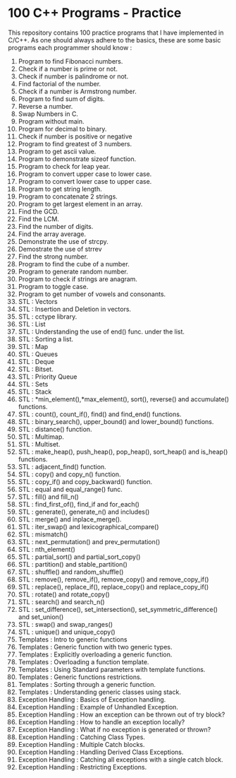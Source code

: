 # **100 C++ Programs - Practice**

This repository contains 100 practice programs that I have implemented in C/C++. As one should always adhere to the basics, these are some basic programs each programmer should know :

1. Program to find Fibonacci numbers.
2. Check if a number is prime or not.
3. Check if number is palindrome or not.
4. Find factorial of the number.
5. Check if a number is Armstrong number.
6. Program to find sum of digits.
7. Reverse a number.
8. Swap Numbers in C.
9. Program without main.
10. Program for decimal to binary.
11. Check if number is positive or negative
12. Program to find greatest of 3 numbers.
13. Program to get ascii value.
14. Program to demonstrate sizeof function.
15. Program to check for leap year.
16. Program to convert upper case to lower case.
17. Program to convert lower case to upper case.
18. Program to get string length.
19. Program to concatenate 2 strings.
20. Program to get largest element in an array.
21. Find the GCD.
22. Find the LCM.
23. Find the number of digits.
24. Find the array average.
25. Demonstrate the use of strcpy.
26. Demostrate the use of strrev
27. Find the strong number.
28. Program to find the cube of a number.
29. Program to generate random number.
30. Program to check if strings are anagram.
31. Program to toggle case.
32. Program to get number of vowels and consonants.
33. STL : Vectors
34. STL : Insertion and Deletion in vectors.
35. STL : cctype library.
36. STL : List
37. STL : Understanding the use of end() func. under the list.
38. STL : Sorting a list.
39. STL : Map
40. STL : Queues
41. STL : Deque
42. STL : Bitset.
43. STL : Priority Queue
44. STL : Sets
45. STL : Stack
46. STL : *min_element(),*max_element(), sort(), reverse() and accumulate() functions.
47. STL : count(), count_if(), find() and find_end() functions.
48. STL : binary_search(), upper_bound() and lower_bound() functions.
49. STL : distance() function.
50. STL : Multimap.
51. STL : Multiset.
52. STL : make_heap(), push_heap(), pop_heap(), sort_heap() and is_heap() functions.
53. STL : adjacent_find() function.
54. STL : copy() and copy_n() function.
55. STL : copy_if() and copy_backward() function.
56. STL : equal and equal_range() func.
57. STL : fill() and fill_n()
58. STL : find_first_of(), find_if and for_each()
59. STL : generate(), generate_n() and includes()
60. STL : merge() and inplace_merge().
61. STL : iter_swap() and lexicographical_compare()
62. STL : mismatch()
63. STL : next_permutation() and prev_permutation()
64. STL : nth_element()
65. STL : partial_sort() and partial_sort_copy()
66. STL : partition() and stable_partition()
67. STL : shuffle() and random_shuffle()
68. STL : remove(), remove_if(), remove_copy() and remove_copy_if()
69. STL : replace(), replace_if(), replace_copy() and replace_copy_if()
70. STL : rotate() and rotate_copy()
71. STL : search() and search_n()
72. STL : set_difference(), set_intersection(), set_symmetric_difference() and set_union()
73. STL : swap() and swap_ranges()
74. STL : unique() and unique_copy()
75. Templates : Intro to generic functions
76. Templates : Generic function with two generic types.
77. Templates : Explicitly overloading a generic function.
78. Templates : Overloading a function template.
79. Templates : Using Standard parameters with template functions.
80. Templates : Generic functions restrictions.
81. Templates : Sorting through a generic function.
82. Templates : Understanding generic classes using stack.
83. Exception Handling : Basics of Exception handling.
84. Exception Handling : Example of Unhandled Exception.
85. Exception Handling : How an exception can be thrown out of try block?
86. Exception Handling : How to handle an exception locally?
87. Exception Handling : What if no exception is generated or thrown?
88. Exception Handling : Catching Class Types.
89. Exception Handling : Multiple Catch blocks.
90. Exception Handling : Handling Derived Class Exceptions.
91. Exception Handling : Catching all exceptions with a single catch block.
92. Exception Handling : Restricting Exceptions.
